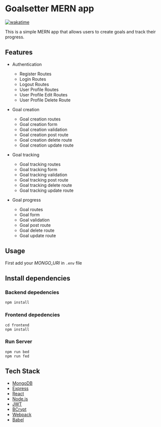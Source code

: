 # Goalsetter MERN app

[![wakatime](https://wakatime.com/badge/user/4ce09006-1b8c-491f-ace1-a70b32d5fc1c/project/bb2a11ed-9637-4b60-8185-b7d35ccad382.svg?style=for-the-badge)](https://wakatime.com/badge/user/4ce09006-1b8c-491f-ace1-a70b32d5fc1c/project/bb2a11ed-9637-4b60-8185-b7d35ccad382)

This is a simple MERN app that allows users to create goals and track their progress.

## Features

- Authentication

  - Register Routes
  - Login Routes
  - Logout Routes
  - User Profile Routes
  - User Profile Edit Routes
  - User Profile Delete Route

- Goal creation

  - Goal creation routes
  - Goal creation form
  - Goal creation validation
  - Goal creation post route
  - Goal creation delete route
  - Goal creation update route

- Goal tracking

  - Goal tracking routes
  - Goal tracking form
  - Goal tracking validation
  - Goal tracking post route
  - Goal tracking delete route
  - Goal tracking update route

- Goal progress

  - Goal routes
  - Goal form
  - Goal validation
  - Goal post route
  - Goal delete route
  - Goal update route

## Usage

First add your _MONGO_URI_ in `.env` file

## Install dependencies

### Backend depedencies

```
npm install
```

### Frontend depedencies

```
cd frontend
npm install
```

### Run Server

```
npm run bed
npm run fed
```

## Tech Stack

- [MongoDB](https://www.mongodb.com/)
- [Express](https://expressjs.com/)
- [React](https://reactjs.org/)
- [Node.js](https://nodejs.org/)
- [JWT](https://jwt.io/)
- [BCrypt](https://www.npmjs.com/package/bcrypt)
- [Webpack](https://webpack.js.org/)
- [Babel](https://babeljs.io/)
